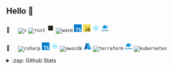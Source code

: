 ## Hello 👋

### 
🏡 &emsp;
<code><img height="20" alt="c" src="https://upload.wikimedia.org/wikipedia/commons/1/18/C_Programming_Language.svg"></code>
<code><img height="20" alt="rust" src="https://upload.wikimedia.org/wikipedia/commons/thumb/d/d5/Rust_programming_language_black_logo.svg/640px-Rust_programming_language_black_logo.svg.png"></code>
<code><img height="20" alt="assembly" src="https://raw.githubusercontent.com/github/explore/f3e22f0dca2be955676bc70d6214b95b13354ee8/topics/assembly/assembly.png"></code>
<code><img height="20" alt="wasm" src="https://upload.wikimedia.org/wikipedia/commons/thumb/1/1f/WebAssembly_Logo.svg/600px-WebAssembly_Logo.svg.png?20171120175633"></code>
<code><img height="20" alt="typescript" src="https://raw.githubusercontent.com/github/explore/80688e429a7d4ef2fca1e82350fe8e3517d3494d/topics/typescript/typescript.png"></code>
<code><img height="20" alt="javascript" src="https://raw.githubusercontent.com/github/explore/f3e22f0dca2be955676bc70d6214b95b13354ee8/topics/javascript/javascript.png"></code>
<code><img height="20" alt="react" src="https://raw.githubusercontent.com/github/explore/80688e429a7d4ef2fca1e82350fe8e3517d3494d/topics/react/react.png"></code>
<code><img height="20" alt="docker" src="https://raw.githubusercontent.com/github/explore/f3e22f0dca2be955676bc70d6214b95b13354ee8/topics/docker/docker.png"></code>
<br />

### 
🏢 &emsp;
<code><img height="20" alt="csharp" src="https://upload.wikimedia.org/wikipedia/commons/thumb/b/bd/Logo_C_sharp.svg/256px-Logo_C_sharp.svg.png"></code>
<code><img height="20" alt="typescript" src="https://raw.githubusercontent.com/github/explore/80688e429a7d4ef2fca1e82350fe8e3517d3494d/topics/typescript/typescript.png"></code>
<code><img height="20" alt="react" src="https://raw.githubusercontent.com/github/explore/80688e429a7d4ef2fca1e82350fe8e3517d3494d/topics/react/react.png"></code>
<code><img height="20" alt="awscdk" src="https://www.npmjs.com/npm-avatar/eyJhbGciOiJIUzI1NiIsInR5cCI6IkpXVCJ9.eyJhdmF0YXJVUkwiOiJodHRwczovL3MuZ3JhdmF0YXIuY29tL2F2YXRhci9hY2M3M2RiNTFjNmE3NzIxYTIzNDAzNTQ0OWQ4MzgwOT9zaXplPTQ5NiZkZWZhdWx0PXJldHJvIn0.xgNJFrB8Tz89BFgDaybQOp1e54UfUv7VeqayL_Piddg"></code>
<code><img height="20" alt="azure" src="https://raw.githubusercontent.com/github/explore/f3e22f0dca2be955676bc70d6214b95b13354ee8/topics/azure/azure.png"></code>
<code><img height="20" alt="terraform" src="https://icon.icepanel.io/Technology/svg/HashiCorp-Terraform.svg"></code>
<code><img height="20" alt="docker" src="https://raw.githubusercontent.com/github/explore/f3e22f0dca2be955676bc70d6214b95b13354ee8/topics/docker/docker.png"></code>
<code><img height="20" alt="kubernetes" src="https://upload.wikimedia.org/wikipedia/commons/thumb/3/39/Kubernetes_logo_without_workmark.svg/617px-Kubernetes_logo_without_workmark.svg.png"></code>

<details>
    <summary>:zap: Github Stats</summary>
    <img align="left" alt="ElisabethJoan's Github Stats" src="https://github-readme-stats-theta-tan.vercel.app/api/top-langs/?username=ElisabethJoan&layout=compact&langs_count=8&hide=matlab,html,css,java,c%23&exclude_repo=github-readme-stats,CAB230-Week-8,IFB102-Assessment,CAB230-Week-9,CAB201-Assessment,CAB230-Frontend,CAB230-Backend,MXB103-Group-Project,CAB320-Assessment-1,CAB320-Assessment-2,CAB302-Assessment,EGB339-Team-Assessment-1,EGB339-Team-Assessment-2,CAB420,CAB301_Assessment,CAB420_2,CAB432-Assessment-1,CAB432_Assessable_Prac_1,IFB398-IFB399,CAB432_Assessment_2,advent-of-code-2019,advent-of-code-2020,advent-of-code-2021,advent-of-code-2022,advent-of-code-2023,google-foobar-2019&theme=dracula" />
</details>

<br />
